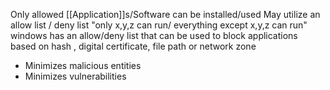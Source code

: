 Only allowed [[Application]]s/Software can be installed/used 
May utilize an allow list / deny list "only x,y,z can run/ everything except x,y,z can run"
windows has an allow/deny list that can be used to block applications based on hash , digital certificate, file path or network zone
- Minimizes malicious entities
- Minimizes vulnerabilities
